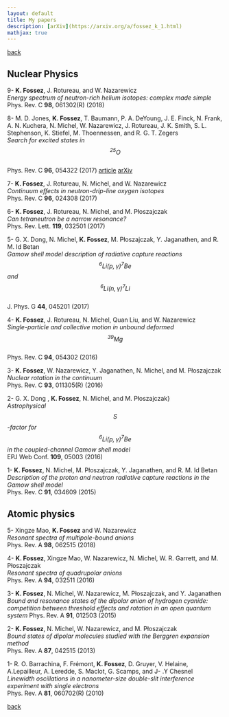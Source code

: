 ```yaml
---
layout: default
title: My papers
description: [arXiv](https://arxiv.org/a/fossez_k_1.html)
mathjax: true
---
```


[back](./)


## Nuclear Physics

9- **K. Fossez**, J. Rotureau, and W. Nazarewicz  
	_Energy spectrum of neutron-rich helium isotopes: complex made simple_  
	Phys. Rev. C **98**, 061302(R) (2018)

8- M. D. Jones, **K. Fossez**, T. Baumann, P. A. DeYoung, J. E. Finck, N. Frank, A. N. Kuchera, N. Michel, W. Nazarewicz, J. Rotureau, J. K. Smith, S. L. Stephenson, K. Stiefel, M. Thoennessen, and R. G. T. Zegers  
  _Search for excited states in $${ {}^{25}\mathrm{O} }$$_  
  Phys. Rev. C **96**, 054322 (2017) [article](https://doi.org/10.1103/PhysRevC.96.054322) [arXiv]()

7- **K. Fossez**, J. Rotureau, N. Michel, and W. Nazarewicz  
	_Continuum effects in neutron-drip-line oxygen isotopes_  
	Phys. Rev. C **96**, 024308 (2017)

6- **K. Fossez**, J. Rotureau, N. Michel, and M. P&#322;oszajczak  
  _Can tetraneutron be a narrow resonance?_  
  Phys. Rev. Lett. **119**, 032501 (2017)

5- G. X. Dong, N. Michel, **K. Fossez**, M. P&#322;oszajczak, Y. Jaganathen, and R. M. Id Betan  
	_Gamow shell model description of radiative capture reactions $${ {}^{6}\mathrm{Li} ( p , \gamma ) {}^{7}\mathrm{Be} }$$ and $${ {}^{6}\mathrm{Li} ( n , \gamma ) {}^{7}\mathrm{Li} }$$_  
	J. Phys. G **44**, 045201 (2017)

4- **K. Fossez**, J. Rotureau, N. Michel, Quan Liu, and W. Nazarewicz  
	_Single-particle and collective motion in unbound deformed $${ {}^{39}\mathrm{Mg} }$$_  
	Phys. Rev. C **94**, 054302 (2016)

3- **K. Fossez**, W. Nazarewicz, Y. Jaganathen, N. Michel, and M. P&#322;oszajczak  
	_Nuclear rotation in the continuum_  
	Phys. Rev. C **93**, 011305(R) (2016)

2- G. X. Dong , **K. Fossez**, N. Michel, and M. P&#322;oszajczak}  
  _Astrophysical $${ S }$$-factor for $${ {}^{6}\mathrm{Li} ( p , \gamma ) {}^{7}\mathrm{Be} }$$ in the coupled-channel Gamow shell model_  
  EPJ Web Conf. **109**, 05003 (2016)

1- **K. Fossez**, N. Michel, M. P&#322;oszajczak, Y. Jaganathen, and R. M. Id Betan  
  _Description of the proton and neutron radiative capture reactions in the Gamow shell model_  
	Phys. Rev. C **91**, 034609 (2015)



## Atomic physics

5- Xingze Mao, **K. Fossez** and W. Nazarewicz  
	_Resonant spectra of multipole-bound anions_  
	Phys. Rev. A **98**, 062515 (2018)

4- **K. Fossez**, Xingze Mao, W. Nazarewicz, N. Michel, W. R. Garrett, and M. P&#322;oszajczak  
	_Resonant spectra of quadrupolar anions_  
	Phys. Rev. A **94**, 032511 (2016)

3- **K. Fossez**, N. Michel, W. Nazarewicz, M. P&#322;oszajczak, and Y. Jaganathen  
	_Bound and resonance states of the dipolar anion of hydrogen cyanide: competition between threshold effects and rotation in an open quantum system_
	Phys. Rev. A **91**, 012503 (2015)

2- **K. Fossez**, N. Michel, W. Nazarewicz, and M. P&#322;oszajczak  
  _Bound states of dipolar molecules studied with the Berggren expansion method_  
  Phys. Rev. A **87**, 042515 (2013)

1- R. O. Barrachina, F. Fr&#233;mont, **K. Fossez**, D. Gruyer, V. Helaine, A.Lepailleur, A. Leredde, S. Maclot, G. Scamps, and J- .Y Chesnel  
	_Linewidth oscillations in a nanometer-size double-slit interference experiment with single electrons_  
	Phys. Rev. A **81**, 060702(R) (2010)





[back](./)
